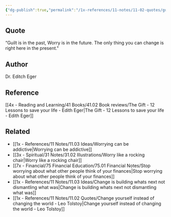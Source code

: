 ```yaml
---
{"dg-publish":true,"permalink":"/1x-references/11-notes/11-02-quotes/guilt-is-in-the-past-worry-is-in-the-future-the-only-thing-you-can-change-is-right-here-in-the-present-dr-edith-eger/","title":"Guilt is in the past, worry is in the future. The only thing you can change is right here in the present - Dr Edith Eger","created":"2023-11-10T21:18:58.000+03:00","updated":"2024-02-14T20:18:43.780+03:00"}
---
```



## Quote
“Guilt is in the past, Worry is in the future. The only thing you can change is right here in the present."

## Author
Dr. Editch Eger

## Reference
[[4x - Reading and Learning/41 Books/41.02 Book reviews/The Gift - 12 Lessons to save your life - Edith Eger\|The Gift - 12 Lessons to save your life - Edith Eger]]

## Related
- [[1x - References/11 Notes/11.03 Ideas/Worrying can be addictive\|Worrying can be addictive]]
- [[3x - Spiritual/31 Notes/31.02 Illustrations/Worry like a rocking chair\|Worry like a rocking chair]]
- [[7x - Financial/75 Financial Education/75.01 Financial Notes/Stop worrying about what other people think of your finances\|Stop worrying about what other people think of your finances]]
- [[1x - References/11 Notes/11.03 Ideas/Change is building whats next not dismantling what was\|Change is building whats next not dismantling what was]]
- [[1x - References/11 Notes/11.02 Quotes/Change yourself instead of changing the world - Leo Tolstoy\|Change yourself instead of changing the world - Leo Tolstoy]]